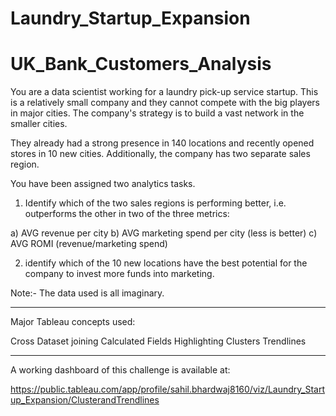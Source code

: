 # Laundry_Startup_Expansion

# UK_Bank_Customers_Analysis

You are a data scientist working for a laundry pick-up service startup. This is a relatively small company and they cannot compete with the big players
in major cities. The company's strategy is to build a vast network in the smaller cities.

They already had a strong presence in 140 locations and recently opened stores in 10 new cities. Additionally, the company has two separate sales region.

You have been assigned two analytics tasks. 

1.	Identify which of the two sales regions is performing better, i.e. outperforms the other in two of the three metrics:

a)	AVG revenue per city
b)	AVG marketing spend per city (less is better)
c)	AVG ROMI (revenue/marketing spend)

2.	identify which of the 10 new locations have the best potential for the company to invest more funds into marketing.

Note:- The data used is all imaginary.

------------------------------------------------------------------------------------------------------------------------------------------------------------------------------

Major Tableau concepts used:

Cross Dataset joining
Calculated Fields
Highlighting
Clusters 
Trendlines

------------------------------------------------------------------------------------------------------------------------------------------------------------------------------

A working dashboard of this challenge is available at:

https://public.tableau.com/app/profile/sahil.bhardwaj8160/viz/Laundry_Startup_Expansion/ClusterandTrendlines


